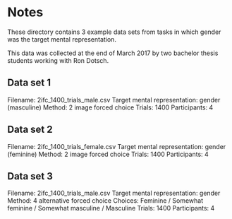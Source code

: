 # Notes

These directory contains 3 example data sets from tasks in which gender was the
target mental representation.

This data was collected at the end of March 2017 by two bachelor thesis students
working with Ron Dotsch.

## Data set 1

Filename: 2ifc_1400_trials_male.csv
Target mental representation: gender (masculine)
Method: 2 image forced choice
Trials: 1400
Participants: 4

## Data set 2

Filename: 2ifc_1400_trials_female.csv
Target mental representation: gender (feminine)
Method: 2 image forced choice
Trials: 1400
Participants: 4

## Data set 3

Filename: 2ifc_1400_trials_male.csv
Target mental representation: gender
Method: 4 alternative forced choice
Choices: Feminine / Somewhat feminine / Somewhat masculine / Masculine
Trials: 1400
Participants: 4

